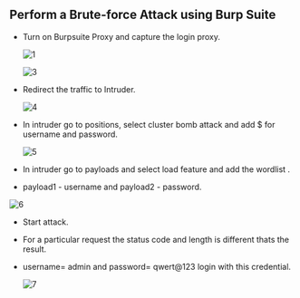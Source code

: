 ## Perform a Brute-force Attack using Burp Suite

+ Turn on Burpsuite Proxy and capture the login proxy.

  ![1](https://github.com/Kr1shna02/Hack_Flow/assets/117007783/adf00174-8d73-4a78-b5c8-bd0353e0418e)

  ![3](https://github.com/Kr1shna02/Hack_Flow/assets/117007783/29e5f5e9-f093-4f39-a7f0-0aafc31ec22d)

+ Redirect the traffic to Intruder.

  ![4](https://github.com/Kr1shna02/Hack_Flow/assets/117007783/e93a9777-dde0-41d3-a162-bc70f5ed92a1)

+ In intruder go to positions, select cluster bomb attack and add $ for username and password.

  ![5](https://github.com/Kr1shna02/Hack_Flow/assets/117007783/b65b22a0-52f6-47d4-b680-e365848c6725)

+ In intruder go to payloads and select load feature and add the wordlist .
+ payload1 - username and payload2 - password.

 ![6](https://github.com/Kr1shna02/Hack_Flow/assets/117007783/2c836bc0-9594-41a2-aa1c-b61f4745173f)

+ Start attack.
+ For a particular request the status code and length is different thats the result.
+ username= admin and password= qwert@123 login with this credential.

  ![7](https://github.com/Kr1shna02/Hack_Flow/assets/117007783/c50cfd8c-fda6-4167-b60e-2bdb33112416)

